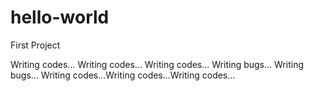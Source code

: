# hello-world
First Project

Writing codes... Writing codes... Writing codes... Writing bugs... Writing bugs... 
Writing codes...Writing codes...Writing codes...
